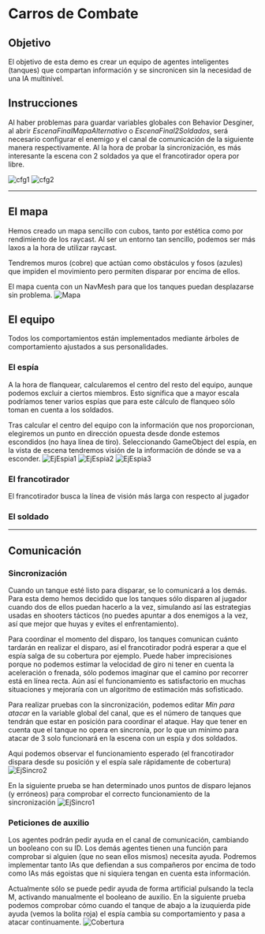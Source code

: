 # Carros de Combate
## Objetivo
El objetivo de esta demo es crear un equipo de agentes inteligentes (tanques) que compartan información y se sincronicen sin la necesidad de una IA multinivel.
## Instrucciones

Al haber problemas para guardar variables globales con Behavior Desginer, al abrir *EscenaFinalMapaAlternativo* o *EscenaFinal2Soldados*, será necesario configurar el enemigo y el canal de comunicación de la siguiente manera respectivamente. Al la hora de probar la sincronización, es más interesante la escena con 2 soldados ya que el francotirador opera por libre.

![cfg1](Recursos/configAlt.png)
![cfg2](Recursos/config2Soldados.png)

---
## El mapa
Hemos creado un mapa sencillo con cubos, tanto por estética como por rendimiento de los raycast. Al ser un entorno tan sencillo, podemos ser más laxos a la hora de utilizar raycast.

Tendremos muros (cobre) que actúan como obstáculos y fosos (azules) que impiden el movimiento pero permiten disparar por encima de ellos.

El mapa cuenta con un NavMesh para que los tanques puedan desplazarse sin problema.
![Mapa](Recursos/mapa.jpg)
## El equipo
Todos los comportamientos están implementados mediante árboles de comportamiento ajustados a sus personalidades.
### El espía
A la hora de flanquear, calcularemos el centro del resto del equipo, aunque podemos excluir a ciertos miembros. Esto significa que a mayor escala podríamos tener varios espías que para este cálculo de flanqueo sólo toman en cuenta a los soldados. 

Tras calcular el centro del equipo con la información que nos proporcionan, elegiremos un punto en dirección opuesta desde donde estemos escondidos (no haya línea de tiro). Seleccionando GameObject del espía, en la vista de escena tendremos visión de la información de dónde se va a esconder.
![EjEspia1](Recursos/Espia1.gif)
![EjEspia2](Recursos/Espia2.gif)
![EjEspia3](Recursos/EspiaGizmo.gif)

### El francotirador
El francotirador busca la línea de visión más larga con respecto al jugador

### El soldado

---
## Comunicación
### Sincronización
Cuando un tanque esté listo para disparar, se lo comunicará a los demás. Para esta demo hemos decidido que los tanques sólo disparen al jugador cuando dos de ellos puedan hacerlo a la vez, simulando así las estrategias usadas en shooters tácticos (no puedes apuntar a dos enemigos a la vez, así que mejor que huyas y evites el enfrentamiento).

Para coordinar el momento del disparo, los tanques comunican cuánto tardarán en realizar el disparo, así el francotirador podrá esperar a que el espía salga de su cobertura por ejemplo. Puede haber imprecisiones porque no podemos estimar la velocidad de giro ni tener en cuenta la aceleración o frenada, sólo podemos imaginar que el camino por recorrer está en línea recta. Aún así el funcionamiento es satisfactorio en muchas situaciones y mejoraría con un algoritmo de estimación más sofisticado.

Para realizar pruebas con la sincronización, podemos editar *Min para atacar* en la variable global del canal, que es el número de tanques que tendrán que estar en posición para coordinar el ataque. Hay que tener en cuenta que el tanque no opera en sincronía, por lo que un mínimo para atacar de 3 solo funcionará en la escena con un espía y dos soldados.

Aqui podemos observar el funcionamiento esperado (el francotirador dispara desde su posición y el espía sale rápidamente de cobertura)
![EjSincro2](Recursos/Sincro2.gif)

En la siguiente prueba se han determinado unos puntos de disparo lejanos (y erróneos) para comprobar el correcto funcionamiento de la sincronización
![EjSincro1](Recursos/Sincro1.gif)
### Peticiones de auxilio
Los agentes podrán pedir ayuda en el canal de comunicación, cambiando un booleano con su ID. Los demás agentes tienen una función para comprobar si alguien (que no sean ellos mismos) necesita ayuda. Podremos implementar tanto IAs que defiendan a sus compañeros por encima de todo como IAs más egoistas que ni siquiera tengan en cuenta esta información.

Actualmente sólo se puede pedir ayuda de forma artificial pulsando la tecla M, activando manualmente el booleano de auxilio. En la siguiente prueba podemos comprobar cómo cuando el tanque de abajo a la izuquierda pide ayuda (vemos la bolita roja) el espía cambia su comportamiento y pasa a atacar continuamente.
![Cobertura](Recursos/fuegoCobertura.gif)